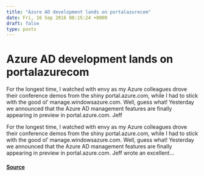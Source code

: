 ```yaml
---
title: "Azure AD development lands on portalazurecom"
date: Fri, 16 Sep 2016 08:15:24 +0000
draft: false
type: posts
---
```

# Azure AD development lands on portalazurecom





For the longest time, I watched with envy as my Azure colleagues drove their conference demos from the shiny portal.azure.com, while I had to stick with the good ol’ manage.windowsazure.com. Well, guess what! Yesterday we announced that the Azure AD management features are finally appearing in preview in portal.azure.com. Jeff

For the longest time, I watched with envy as my Azure colleagues drove their conference demos from the shiny portal.azure.com, while I had to stick with the good ol’ manage.windowsazure.com. Well, guess what! Yesterday we announced that the Azure AD management features are finally appearing in preview in portal.azure.com. Jeff wrote an excellent...

#### [Source](https://www.cloudidentity.com/blog/2016/09/16/azure-ad-development-lands-on-portal-azure-com/)

